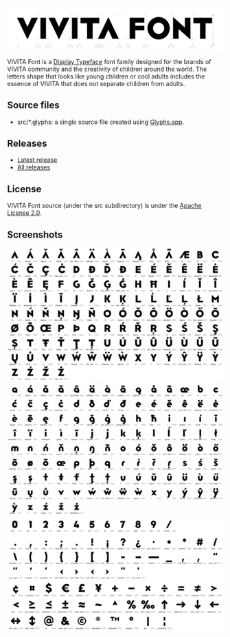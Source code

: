 ![title](https://github.com/vivitainc/VIVITAFont/blob/master/images/title.png)

VIVITA Font is a [Display Typeface](https://en.wikipedia.org/wiki/Display_typeface) font family designed for the brands of VIVITA community and the creativity of children around the world.
The letters shape that looks like young children or cool adults includes the essence of VIVITA that does not separate children from adults.

## Source files

- src/*.glyphs: a single source file created using [Glyphs.app](https://glyphsapp.com/).

## Releases

- [Latest release](https://github.com/vivitainc/VIVITAFont/releases/latest)
- [All releases](https://github.com/vivitainc/VIVITAFont/releases)

## License
VIVITA Font source (under the src subdirectory) is under the [Apache License 2.0](https://github.com/vivitainc/VIVITAFont/blob/master/LICENSE).

## Screenshots

![upper](https://github.com/vivitainc/VIVITAFont/blob/master/images/upper.png)![lower](https://github.com/vivitainc/VIVITAFont/blob/master/images/lower.png)![number](https://github.com/vivitainc/VIVITAFont/blob/master/images/number.png)![punctuation](https://github.com/vivitainc/VIVITAFont/blob/master/images/punctuation.png)![symbol](https://github.com/vivitainc/VIVITAFont/blob/master/images/symbol.png)


